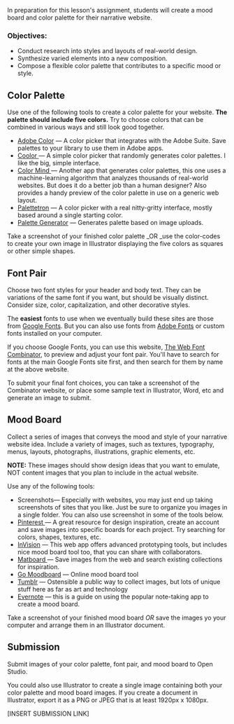 In preparation for this lesson's assignment, students will create a mood board and color palette for their narrative website.

### Objectives:

* Conduct research into styles and layouts of real-world design.
* Synthesize varied elements into a new composition.
* Compose a flexible color palette that contributes to a specific mood or style.

## Color Palette

Use one of the following tools to create a color palette for your website. **The palette should include five colors.** Try to choose colors that can be combined in various ways and still look good together.

* [Adobe Color](https://color.adobe.com) — A color picker that integrates with the Adobe Suite. Save palettes to your library to use them in Adobe apps. 
* [Coolor ](https://coolors.co)— A simple color picker that randomly generates color palettes. I like the big, simple interface.
* [Color Mind ](http://colormind.io/)— Another app that generates color palettes, this one uses a machine-learning algorithm that analyzes thousands of real-world websites. But does it do a better job than a human designer? Also provides a handy preview of the color palette in use on a generic web layout.
* [Palettetron](http://paletton.com/) — A color picker with a real nitty-gritty interface, mostly based around a single starting color.
* [Palette Generator](http://palettegenerator.com/) — Generates palette based on image uploads.

Take a screenshot of your finished color palette _OR _use the color-codes to create your own image in Illustrator displaying the five colors as squares or other simple shapes.

## Font Pair
Choose two font styles for your header and body text. They can be variations of the same font if you want, but should be visually distinct. Consider size, color, capitalization, and other decorative styles. 

The **easiest** fonts to use when we eventually build these sites are those from [Google Fonts](https://fonts.google.com/). But you can also use fonts from [Adobe Fonts](https://fonts.adobe.com/) or custom fonts installed on your computer. 

If you choose Google Fonts, you can use this website, [The Web Font Combinator](http://font-combinator.com/), to preview and adjust your font pair. You'll have to search for fonts at the main Google Fonts site first, and then search for them by name at the above website. 

To submit your final font choices, you can take a screenshot of the Combinator website, or place some sample text in Illustrator, Word, etc and generate an image to submit. 

## Mood Board

Collect a series of images that conveys the mood and style of your narrative website idea. Include a variety of images, such as textures, typography, menus, layouts, photographs, illustrations, graphic elements, etc. 

**NOTE:** These images should show design ideas that you want to emulate, NOT content images that you plan to include in the actual website.

Use any of the following tools:

* Screenshots— Especially with websites, you may just end up taking screenshots of sites that you like. Just be sure to organize  you images in a single folder. You can also use screenshot in some of the tools below. 
* [Pinterest ](https://www.pinterest.com/)— A great resource for design inspiration, create an account and save images into specific boards for each project. Try searching for colors, shapes, textures, etc.
* [InVision](https://www.invisionapp.com/) — This web app offers advanced prototyping tools, but includes nice mood board tool too, that you can share with collaborators. 
* [Matboard ](http://thematboard.com/)— Save images from the web and search existing collections for inspiration.
* [Go Moodboard](http://www.gomoodboard.com/) — Online mood board tool
* [Tumblr](https://www.tumblr.com/) — Ostensible a public way to collect images, but lots of unique stuff here as far as art and technology
* [Evernote](http://blog.evernote.com/blog/2010/08/10/creating-a-mood-board-with-evernote-part-of-evernotes-creative-series/) — this is a guide on using the popular note-taking app to create a mood board. 

Take a screenshot of your finished mood board _OR_ save the images yo your computer and arrange them in an Illustrator document.

## Submission

Submit images of your color palette, font pair, and mood board to Open Studio.

You could also use Illustrator to create a single image containing both your color palette and mood board images. If you create a document in Illustrator, export it as a PNG or JPEG that is at least 1920px x 1080px. 

\[INSERT SUBMISSION LINK\]

